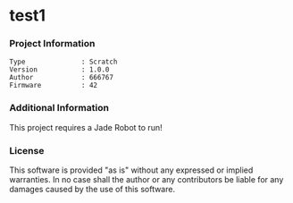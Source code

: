 test1
================



### Project Information
```
Type              : Scratch
Version           : 1.0.0
Author            : 666767
Firmware          : 42
```

### Additional Information
This project requires a Jade Robot to run!

### License
This software is provided "as is" without any expressed or implied warranties.  In no case shall the author or any contributors be liable for any damages caused by the use of this software.

